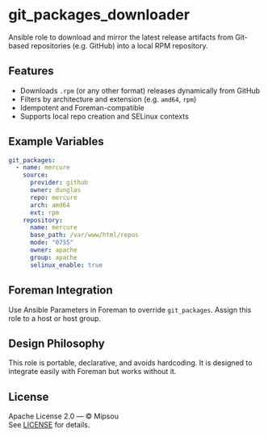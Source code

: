 # git_packages_downloader

Ansible role to download and mirror the latest release artifacts from Git-based repositories (e.g. GitHub) into a local RPM repository.

## Features

- Downloads `.rpm` (or any other format) releases dynamically from GitHub
- Filters by architecture and extension (e.g. `amd64`, `rpm`)
- Idempotent and Foreman-compatible
- Supports local repo creation and SELinux contexts

## Example Variables

```yaml
git_packages:
  - name: mercure
    source:
      provider: github
      owner: dunglas
      repo: mercure
      arch: amd64
      ext: rpm
    repository:
      name: mercure
      base_path: /var/www/html/repos
      mode: "0755"
      owner: apache
      group: apache
      selinux_enable: true
```

## Foreman Integration

Use Ansible Parameters in Foreman to override `git_packages`. Assign this role to a host or host group.

## Design Philosophy

This role is portable, declarative, and avoids hardcoding. It is designed to integrate easily with Foreman but works without it.

## License

Apache License 2.0 — © Mipsou  
See [LICENSE](LICENSE) for details.
